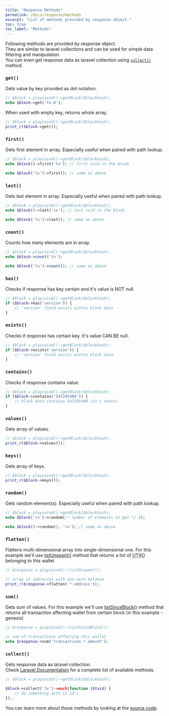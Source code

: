 ```yaml
---
title: "Response Methods"
permalink: /docs/response/methods
excerpt: "List of methods provided by response object."
toc: true
toc_label: "Methods"
---
```

Following methods are provided by response object.  
They are similar to laravel collections and can be used
for simple data filtering and manipulation.  
You can even get response data as laravel collection using
[`collect()`](#collect)
method.

### `get()`
Gets value by key provided as dot notation.
```php
// $block = playcoind()->getBlock($blockhash);
echo $block->get('tx.0');
```
When used with empty key, returns whole array.
```php
// $block = playcoind()->getBlock($blockhash);
print_r($block->get());
```

### `first()`
Gets first element in array. Especially useful when paired with path lookup.
```php
// $block = playcoind()->getBlock($blockhash);
echo $block()->first('tx'); // first txid in the block

echo $block('tx')->first(); // same as above
```

### `last()`
Gets last element in array. Especially useful when paired with path lookup.
```php
// $block = playcoind()->getBlock($blockhash);
echo $block()->last('tx'); // last txid in the block

echo $block('tx')->last(); // same as above
```

### `count()`
Counts how many elements are in array.
```php
// $block = playcoind()->getBlock($blockhash);
echo $block->count('tx');

echo $block('tx')->count(); // same as above
```

### `has()`
Checks if response has key certain and it's value is NOT null.
```php
// $block = playcoind()->getBlock($blockhash);
if ($block->has('version')) {
	// 'version' field exists within block data
}
```

### `exists()`
Checks if response has certain key. It's value CAN BE null.
```php
// $block = playcoind()->getBlock($blockhash);
if ($block->exists('version')) {
	// 'version' field exists within block data
}
```

### `contains()`
Checks if response contains value.
```php
// $block = playcoind()->getBlock($blockhash);
if ($block->contains('547285409')) {
	// block data contains 547285409 (it's nonce)
}
```

### `values()`
Gets array of values.
```php
// $block = playcoind()->getBlock($blockhash);
print_r($block->values());
```

### `keys()`
Gets array of keys.
```php
// $block = playcoind()->getBlock($blockhash);
print_r($block->keys());
```

### `random()`
Gets random element(s). Especially useful when paired with path lookup.
```php
// $block = playcoind()->getBlock($blockhash);
echo $block('tx')->random(/* number of elements to get */ 2);

echo $block()->random(2, 'tx'); // same as above
```

### `flatten()`
Flattens multi-dimensional array into single-dimensional one.
For this example we'll use [listUnspent()](https://playcoin.org/en/developer-reference#listunspent) method that returns a list of <abbr title="Unspent Transaction Output">UTXO</abbr> belonging to this wallet
```php
// $response = playcoind()->listUnspent();

// array of addresses with non-zero balance
print_r($response->flatten('*.address'));
```

### `sum()`
Gets sum of values.
For this example we'll use [listSinceBlock()](https://playcoin.org/en/developer-reference#listsinceblock) method that returns all transaction affecting wallet from certain block (in this example - genesis)
```php
// $response = playcoind()->listSinceBlock();

// sum of transactions affecting this wallet
echo $response->sum('transactions.*.amount');
```

### `collect()`
Gets response data as laravel collection.  
Check [Laravel Documentation](https://laravel.com/docs/5.7/collections#available-methods) for a complete list of available methods.
```php
// $block = playcoind()->getBlock($blockhash);

$block->collect('tx')->each(function ($txid) {
    // do something with tx id's
});
```

You can learn more about these methods by looking at the [source code](https://github.com/denpawmusic/php-playcoinrpc/blob/master/src/Traits/Collection.php).
